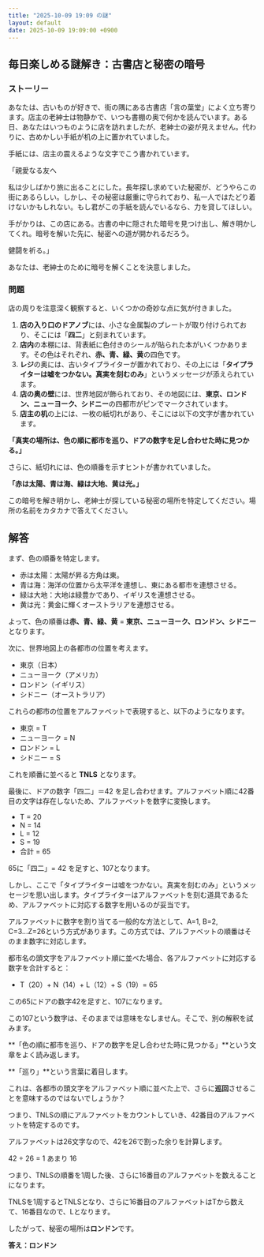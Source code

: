 ```yaml
---
title: "2025-10-09 19:09 の謎"
layout: default
date: 2025-10-09 19:09:00 +0900
---
```

## 毎日楽しめる謎解き：古書店と秘密の暗号

### ストーリー

あなたは、古いものが好きで、街の隅にある古書店「言の葉堂」によく立ち寄ります。店主の老紳士は物静かで、いつも書棚の奥で何かを読んでいます。ある日、あなたはいつものように店を訪れましたが、老紳士の姿が見えません。代わりに、古めかしい手紙が机の上に置かれていました。

手紙には、店主の震えるような文字でこう書かれています。

「親愛なる友へ

私は少しばかり旅に出ることにした。長年探し求めていた秘密が、どうやらこの街にあるらしい。しかし、その秘密は厳重に守られており、私一人ではたどり着けないかもしれない。もし君がこの手紙を読んでいるなら、力を貸してほしい。

手がかりは、この店にある。古書の中に隠された暗号を見つけ出し、解き明かしてくれ。暗号を解いた先に、秘密への道が開かれるだろう。

健闘を祈る。」

あなたは、老紳士のために暗号を解くことを決意しました。

### 問題

店の周りを注意深く観察すると、いくつかの奇妙な点に気が付きました。

1.  **店の入り口のドアノブ**には、小さな金属製のプレートが取り付けられており、そこには「**四二**」と刻まれています。
2.  **店内**の本棚には、背表紙に色付きのシールが貼られた本がいくつかあります。その色はそれぞれ、**赤、青、緑、黄**の四色です。
3.  **レジ**の奥には、古いタイプライターが置かれており、その上には「**タイプライターは嘘をつかない。真実を刻むのみ**」というメッセージが添えられています。
4.  **店の奥の壁**には、世界地図が飾られており、その地図には、**東京、ロンドン、ニューヨーク、シドニー**の四都市がピンでマークされています。
5.  **店主の机**の上には、一枚の紙切れがあり、そこには以下の文字が書かれています。

**「真実の場所は、色の順に都市を巡り、ドアの数字を足し合わせた時に見つかる。」**

さらに、紙切れには、色の順番を示すヒントが書かれていました。

**「赤は太陽、青は海、緑は大地、黄は光。」**

この暗号を解き明かし、老紳士が探している秘密の場所を特定してください。場所の名前をカタカナで答えてください。

## 解答

まず、色の順番を特定します。

*   赤は太陽：太陽が昇る方角は東。
*   青は海：海洋の位置から太平洋を連想し、東にある都市を連想させる。
*   緑は大地：大地は緑豊かであり、イギリスを連想させる。
*   黄は光：黄金に輝くオーストラリアを連想させる。

よって、色の順番は**赤、青、緑、黄** = **東京、ニューヨーク、ロンドン、シドニー**となります。

次に、世界地図上の各都市の位置を考えます。

*   東京（日本）
*   ニューヨーク（アメリカ）
*   ロンドン（イギリス）
*   シドニー（オーストラリア）

これらの都市の位置をアルファベットで表現すると、以下のようになります。

*   東京 = T
*   ニューヨーク = N
*   ロンドン = L
*   シドニー = S

これを順番に並べると **TNLS** となります。

最後に、ドアの数字「四二」＝42 を足し合わせます。アルファベット順に42番目の文字は存在しないため、アルファベットを数字に変換します。

* T = 20
* N = 14
* L = 12
* S = 19
* 合計 = 65

65に「四二」= 42 を足すと、107となります。

しかし、ここで「タイプライターは嘘をつかない。真実を刻むのみ」というメッセージを思い出します。タイプライターはアルファベットを刻む道具であるため、アルファベットに対応する数字を用いるのが妥当です。

アルファベットに数字を割り当てる一般的な方法として、A=1, B=2, C=3...Z=26という方式があります。この方式では、アルファベットの順番はそのまま数字に対応します。

都市名の頭文字をアルファベット順に並べた場合、各アルファベットに対応する数字を合計すると：

*   T（20）+ N（14）+ L（12）+ S（19）= 65

この65にドアの数字42を足すと、107になります。

この107という数字は、そのままでは意味をなしません。そこで、別の解釈を試みます。

**「色の順に都市を巡り、ドアの数字を足し合わせた時に見つかる」**という文章をよく読み返します。

**「巡り」**という言葉に着目します。

これは、各都市の頭文字をアルファベット順に並べた上で、さらに**巡回**させることを意味するのではないでしょうか？

つまり、TNLSの順にアルファベットをカウントしていき、42番目のアルファベットを特定するのです。

アルファベットは26文字なので、42を26で割った余りを計算します。

42 ÷ 26 = 1 あまり 16

つまり、TNLSの順番を1周した後、さらに16番目のアルファベットを数えることになります。

TNLSを1周するとTNLSとなり、さらに16番目のアルファベットはTから数えて、16番目なので、Lとなります。

したがって、秘密の場所は**ロンドン**です。

**答え：ロンドン**
